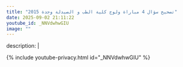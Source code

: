 ```yaml
---
title: "تصحيح سؤال 4 مباراة ولوج كلية الطب و الصيدلة وجدة 2015"
date: 2025-09-02 21:11:22 
youtube_id: _NNVdwhwGIU
image: ""
---
```

description: |
  
{% include youtube-privacy.html id="_NNVdwhwGIU" %}
